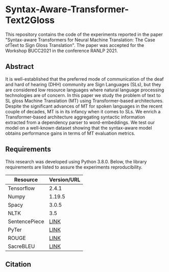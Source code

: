 # Syntax-Aware-Transformer-Text2Gloss

This repository contains the code of the experiments reported in the paper "Syntax-aware Transformers for Neural Machine Translation: The Case ofText to Sign Gloss Translation".
The paper was accepted for the Workshop BUCC2021 in the conference RANLP 2021. 

## Abstract

It is well-established that the preferred mode of communication of the deaf and hard of hearing (DHH) community are Sign Languages (SLs), but they are considered low resource languages where natural language processing technologies are of concern. In this paper we study the problem of text to SL gloss Machine Translation (MT) using Transformer-based architectures. Despite the significant advances of MT for spoken languages in the recent couple of decades, MT is in its infancy when it comes to SLs.  We enrich a Transformer-based architecture aggregating syntactic information extracted from a dependency parser to word-embeddings. We test our model on a well-known dataset showing that the syntax-aware model obtains performance gains in terms of MT evaluation metrics. 

## Requirements
This research was developed using Python 3.8.0. Below, the library requirements are listed to assure the experiments reproducibility.

| Resource | Version/URL |
| ------------- | ------------- |
| Tensorflow | 2.4.1 |
| Numpy | 1.19.5 |
| Spacy | 3.0.5 |
| NLTK | 3.5 |
| SentencePiece | [LINK](https://github.com/google/sentencepiece) |
| PyTer | [LINK](https://github.com/BramVanroy/pyter) |
| ROUGE | [LINK](https://github.com/google/seq2seq/blob/master/seq2seq/metrics/rouge.py) |
| SacreBLEU | [LINK](https://github.com/mjpost/sacrebleu) |
 
## Citation


